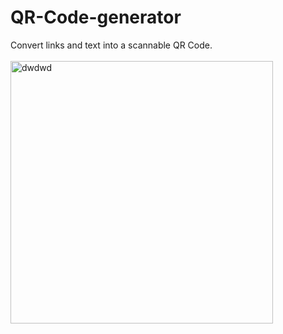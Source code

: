 # QR-Code-generator
Convert links and text into a scannable QR Code.
<br>
<br>
<a href="https://imgbb.com/"><img width="420px" src="https://i.ibb.co/8KxnmmQ/dwdwd.png" alt="dwdwd" border="0" /></a>

